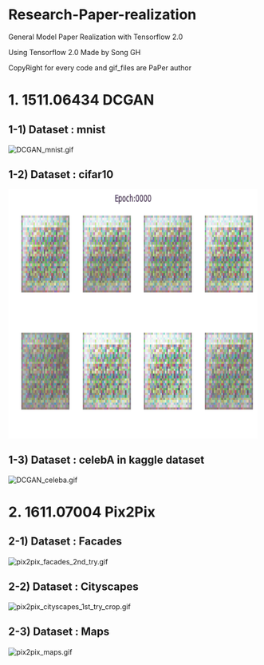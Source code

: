 
# Research-Paper-realization
General Model Paper Realization with Tensorflow 2.0 

Using Tensorflow 2.0
Made by Song GH

CopyRight for every code and gif_files are PaPer author

# 1. 1511.06434 DCGAN

## 1-1) Dataset : mnist

<img src="https://github.com/stellaluminary/Research-Paper-realization/blob/master/1511.06434%20DCGAN/DCGAN_mnist.gif" alt="DCGAN_mnist.gif" align="center" height="500" width="500" />

## 1-2) Dataset : cifar10

<img src="https://github.com/stellaluminary/Research-Paper-realization/blob/master/1511.06434%20DCGAN/DCGAN_cifar.gif" alt="DCGAN_cifar.gif" align="center" height="500" width="500" />

## 1-3) Dataset : celebA in kaggle dataset

<img src="https://github.com/stellaluminary/Research-Paper-realization/blob/master/1511.06434%20DCGAN/DCGAN_celeba.gif" alt="DCGAN_celeba.gif" align="center" height="500" width="500" />


# 2. 1611.07004 Pix2Pix

## 2-1) Dataset : Facades

<img src="https://github.com/stellaluminary/Research-Paper-realization/blob/master/1611.07004%20Pix2Pix/pix2pix_facades_2nd_try.gif" alt="pix2pix_facades_2nd_try.gif" height="500" width="500" align="center" />

## 2-2) Dataset : Cityscapes

<img src="https://github.com/stellaluminary/Research-Paper-realization/blob/master/1611.07004%20Pix2Pix/pix2pix_cityscapes_1st_try_crop.gif" alt="pix2pix_cityscapes_1st_try_crop.gif" height="500" width="500" align="center" />

## 2-3) Dataset : Maps

<img src="https://github.com/stellaluminary/Research-Paper-realization/blob/master/1611.07004%20Pix2Pix/pix2pix_maps.gif" alt="pix2pix_maps.gif" height="500" width="500" align="center" />

